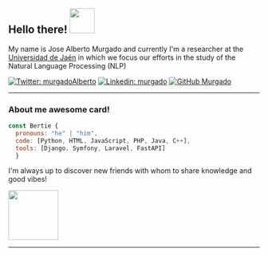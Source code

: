 <h2> Hello there! <img src="https://media0.giphy.com/media/hrdMvhLecxHti6Uy3S/giphy.gif?cid=ecf05e47l76baws7c079789hhshomexllb7rf3qox0mqfw9e&rid=giphy.gif" width="50"></h2>

<p>My name is Jose Alberto Murgado and currently I'm a researcher at the <a href="https://www.ujaen.es/en">Universidad de Jaén</a> in which we focus our efforts in the study of the Natural Language Processing (NLP) </p>

[![Twitter: murgadoAlberto](https://img.shields.io/twitter/follow/murgadoAlberto?style=social)](https://twitter.com/murgadoAlberto)
[![Linkedin: murgado](https://img.shields.io/badge/-murgado-blue?style=flat-square&logo=Linkedin&logoColor=white&link=https://www.linkedin.com/in/mesa-murgado/)](https://www.linkedin.com/in/mesa-murgado/)
[![GitHub Murgado](https://img.shields.io/github/followers/murgado?label=follow&style=social)](https://github.com/murgado)

---

### About me awesome card!

```javascript
const Bertie {
  pronouns: "he" | "him",
  code: [Python, HTML, JavaScript, PHP, Java, C++],
  tools: [Django, Symfony, Laravel, FastAPI]
  }
```
<p>I'm always up to discover new friends with whom to share knowledge and good vibes! </p>
<img src="https://media1.giphy.com/media/mDXbk4pnqMHyU2Dfn3/giphy.gif?cid=ecf05e47mrwlxtubw9yms6q0myxvpd51y73rm6lhy2jmmd2c&rid=giphy.gif" width="100"> 

---
